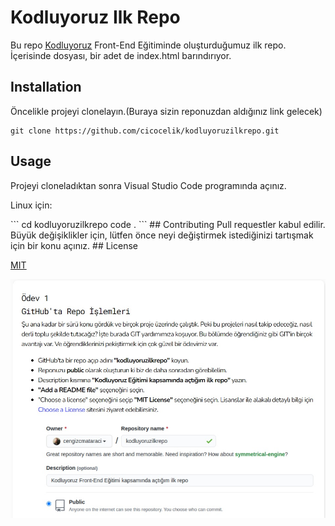 # Kodluyoruz Ilk Repo
Bu repo [<u>Kodluyoruz</u>](https://kodluyoruz.org/) Front-End Eğitiminde oluşturduğumuz ilk repo. İçerisinde dosyası, bir adet de index.html barındırıyor.
## Installation
Öncelikle projeyi clonelayın.(Buraya sizin reponuzdan aldığınız link gelecek)
```
git clone https://github.com/cicocelik/kodluyoruzilkrepo.git
```
## Usage
Projeyi cloneladıktan sonra Visual Studio Code programında açınız.
<p>Linux için:</p>
```
cd kodluyoruzilkrepo
code .
```
## Contributing
Pull requestler kabul edilir. Büyük değişiklikler için, lütfen önce neyi değiştirmek istediğinizi tartışmak için bir konu açınız.
## License

[<u>MIT</u>](https://opensource.org/licenses/MIT)

![Proje resmi](https://github.com/cicocelik/kodluyoruzilkrepo/blob/main/img/kodluyoruz1.jpg?raw=true)
